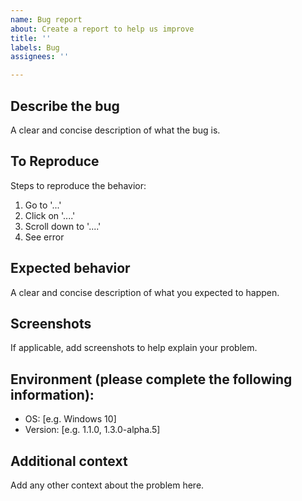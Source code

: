 ```yaml
---
name: Bug report
about: Create a report to help us improve
title: ''
labels: Bug
assignees: ''

---
```


## Describe the bug
A clear and concise description of what the bug is.


## To Reproduce
Steps to reproduce the behavior:
1. Go to '...'
2. Click on '....'
3. Scroll down to '....'
4. See error


## Expected behavior
A clear and concise description of what you expected to happen.


## Screenshots
If applicable, add screenshots to help explain your problem.


## Environment (please complete the following information):
- OS: [e.g. Windows 10]
- Version: [e.g. 1.1.0, 1.3.0-alpha.5]


## Additional context
Add any other context about the problem here.
